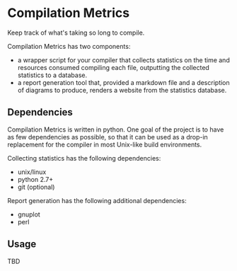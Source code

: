 # Compilation Metrics
Keep track of what's taking so long to compile.

Compilation Metrics has two components: 
* a wrapper script for your compiler that collects statistics on the time and
  resources consumed compiling each file, outputting the collected statistics
  to a database.
* a report generation tool that, provided a markdown file and a description of
  diagrams to produce, renders a website from the statistics database.

## Dependencies
Compilation Metrics is written in python. One goal of the project is to have
as few dependencies as possible, so that it can be used as a drop-in 
replacement for the compiler in most Unix-like build environments.

Collecting statistics has the following dependencies:
* unix/linux
* python 2.7+
* git (optional)

Report generation has the following additional dependencies:
* gnuplot
* perl

## Usage
TBD
